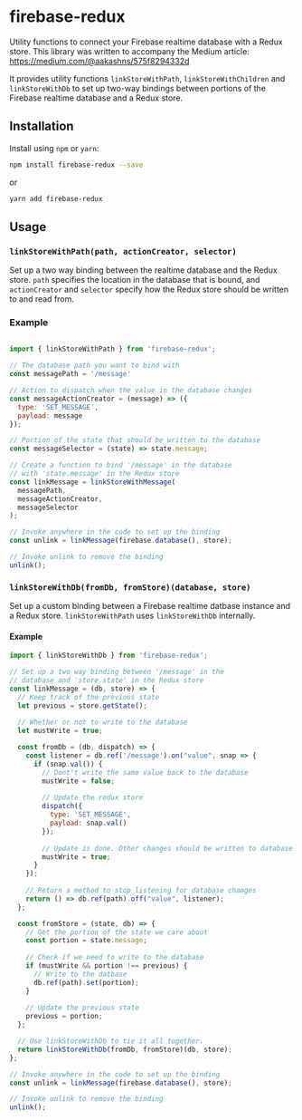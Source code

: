 # firebase-redux
Utility functions to connect your Firebase realtime database with a Redux store. This library was written to accompany the Medium article: https://medium.com/@aakashns/575f8294332d

It provides utility functions `linkStoreWithPath`, `linkStoreWithChildren` and `linkStoreWithDb` to set up two-way bindings between portions of the Firebase realtime database and a Redux store.

## Installation
Install using `npm` or `yarn`:
```bash
npm install firebase-redux --save
```
or 
```bash
yarn add firebase-redux
```

## Usage

### `linkStoreWithPath(path, actionCreator, selector)`

Set up a two way binding between the realtime database and the Redux store. `path` specifies the location in the database that is bound, and `actionCreator` and `selector` specify how the Redux store should be written to and read from.

### Example
```javascript

import { linkStoreWithPath } from 'firebase-redux';

// The database path you want to bind with
const messagePath = '/message'

// Action to dispatch when the value in the database changes
const messageActionCreator = (message) => ({
  type: 'SET_MESSAGE',
  payload: message
});

// Portion of the state that should be written to the database
const messageSelector = (state) => state.message;

// Create a function to bind '/message' in the database
// with 'state.message' in the Redux store
const linkMessage = linkStoreWithMessage(
  messagePath, 
  messageActionCreator, 
  messageSelector
);

// Invoke anywhere in the code to set up the binding
const unlink = linkMessage(firebase.database(), store);

// Invoke unlink to remove the binding
unlink();

```



### `linkStoreWithDb(fromDb, fromStore)(database, store)`

Set up a custom binding between a Firebase realtime datbase instance and a Redux store. `linkStoreWithPath` uses `linkStoreWithDb` internally.

#### Example

```javascript
import { linkStoreWithDb } from 'firebase-redux';

// Set up a two way binding between '/message' in the 
// database and 'store.state' in the Redux store
const linkMessage = (db, store) => {
  // Keep track of the previous state
  let previous = store.getState();
  
  // Whether or not to write to the database
  let mustWrite = true;

  const fromDb = (db, dispatch) => {
    const listener = db.ref('/message').on("value", snap => {
      if (snap.val()) {
        // Dont't write the same value back to the database 
        mustWrite = false;
        
        // Update the redux store
        dispatch({
          type: 'SET_MESSAGE',
          payload: snap.val()
        });
        
        // Update is done. Other changes should be written to database
        mustWrite = true;
      }
    });
    
    // Return a method to stop listening for database changes
    return () => db.ref(path).off("value", listener);
  };

  const fromStore = (state, db) => {
    // Get the portion of the state we care about
    const portion = state.message;
    
    // Check if we need to write to the database
    if (mustWrite && portion !== previous) {
      // Write to the datbase
      db.ref(path).set(portion);
    }
    
    // Update the previous state
    previous = portion;
  };

  // Use linkStoreWithDb to tie it all together.
  return linkStoreWithDb(fromDb, fromStore)(db, store);
};

// Invoke anywhere in the code to set up the binding
const unlink = linkMessage(firebase.database(), store);

// Invoke unlink to remove the binding
unlink();

```



